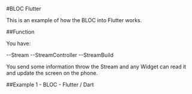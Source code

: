 #BLOC Flutter

This is an example of how the BLOC into Flutter works.

##Function

You have:

--Stream
--StreamController
--StreamBuild

You send some information throw the Stream and any Widget can read it and update the screen on the phone. 

##Example 1 - BLOC - Flutter / Dart

















